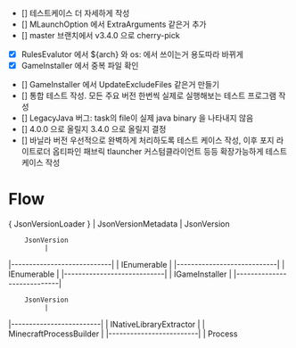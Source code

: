 - [] 테스트케이스 더 자세하게 작성
- [] MLaunchOption 에서 ExtraArguments 같은거 추가
- [] master 브랜치에서 v3.4.0 으로 cherry-pick
- [x] RulesEvalutor 에서 ${arch} 와 os: 에서 쓰이는거 용도따라 바뀌게
- [x] GameInstaller 에서 중복 파일 확인
- [] GameInstaller 에서 UpdateExcludeFiles 같은거 만들기
- [] 통합 테스트 작성. 모든 주요 버전 한번씩 실제로 실행해보는 테스트 프로그램 작성
- [] LegacyJava 버그: task의 file이 실제 java binary 을 나타내지 않음
- [] 4.0.0 으로 올릴지 3.4.0 으로 올릴지 결정
- [] 바닐라 버전 우선적으로 완벽하게 처리하도록 테스트 케이스 작성, 이후 포지 라이트로더 옵티파인 패브릭 tlauncher 커스텀클라이언트 등등 확장가능하게 테스트 케이스 작성

# Flow

   { JsonVersionLoader }
             |
    JsonVersionMetadata
             |
        JsonVersion



        JsonVersion
             |
|----------------------------|
| IEnumerable<FileExtractor> |
|----------------------------|
             |
    IEnumerable<GameFile>
             |
|----------------------------|
|      IGameInstaller        |
|----------------------------|



        JsonVersion
             |
|-------------------------|
| INativeLibraryExtractor |
| MinecraftProcessBuilder |
|-------------------------|
             |
          Process
